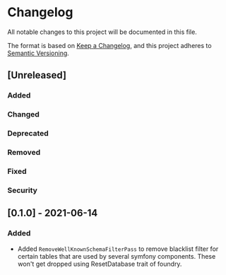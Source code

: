 # Changelog
All notable changes to this project will be documented in this file.

The format is based on [Keep a Changelog](https://keepachangelog.com/en/1.0.0/),
and this project adheres to [Semantic Versioning](https://semver.org/spec/v2.0.0.html).

## [Unreleased]
### Added
### Changed
### Deprecated
### Removed
### Fixed
### Security

## [0.1.0] - 2021-06-14
### Added
- Added `RemoveWellKnownSchemaFilterPass` to remove blacklist filter for 
  certain tables that are used by several symfony components. These won't get
  dropped using ResetDatabase trait of foundry.
